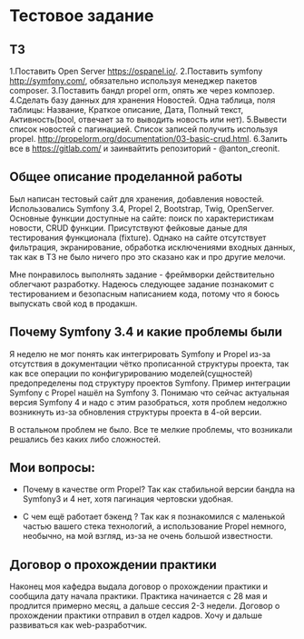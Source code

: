 Тестовое задание
========================================================

ТЗ
-------------------------------------------------
1.Поставить Open Server https://ospanel.io/.
2.Поставить symfony http://symfony.com/, обязательно используя менеджер пакетов composer.
3.Поставить бандл propel orm, опять же через композер.
4.Сделать базу данных для хранения Новостей. Одна таблица, поля таблицы: Название, Краткое описание, Дата, Полный текст, Активность(bool, отвечает за то выводить новость или нет).
5.Вывести список новостей с пагинацией. Список записей получить используя propel. http://propelorm.org/documentation/03-basic-crud.html.
6.Залить все в https://gitlab.com/ и заинвайтить репозиторий - @anton_creonit.

Общее описание проделанной работы
------------------------------------
Был написан тестовый сайт для хранения, добавления новостей. Использовались Symfony 3.4, Propel 2, Bootstrap, Twig, OpenServer. Основные функции доступные на сайте: поиск по характеристикам новости, CRUD функции. Присутствуют фейковые даные для тестирования функционала (fixture). Однако на сайте отсутствует фильтрация, экранирование, обработка исключениями входных данных, так как в ТЗ не было ничего про это сказано как и про другие мелочи.

Мне понравилось выполнять задание - фреймворки действительно облегчают разработку. Надеюсь следующее задание познакомит с тестированием и безопасным написанием кода, потому что я боюсь выпускать свой код в продакшн.

Почему Symfony 3.4 и какие проблемы были
--------------
Я неделю не мог понять как интегрировать Symfony и Propel из-за отсутствия в документации чётко прописанной структуры проекта, так как все операции по конфигурированию моделей(сущностей) предопределены под структуру проектов Symfony. Пример интеграции Symfony с Propel нашёл на Symfony 3. Понимаю что сейчас актуальная версия Symfony 4 и надо с этим разобраться, хотя проблем недолжно возникнуть из-за обновления структуры проекта в 4-ой версии. 

В остальном проблем не было. Все те мелкие проблемы, что возникали решались без каких либо сложностей.

Мои вопросы:
--------------
  * Почему в качестве orm Propel? Так как стабильной версии бандла на Symfony3 и 4 нет, хотя пагинация чертовски удобная.

  * С чем ещё работает бэкенд ? Так как я познакомился с маленькой частью вашего стека технологий, а использование Propel немного, необычно, на мой взгляд, из-за не очень большой известности.

 Договор о прохождении практики
 -----------------------------
 Наконец моя кафедра выдала договор о прохождении практики и сообщила дату начала практики. Практика начинается с 28 мая и продлится примерно месяц, а дальше сессия 2-3 недели. Договор о прохождении практики отправил в отдел кадров. Хочу и дальше развиваться как web-разработчик. 
